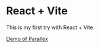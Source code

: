 # React + Vite

This is my first try with React + Vite 


[Demo of Parallex](https://smsajjadsm.github.io/pizza-react-app/)
